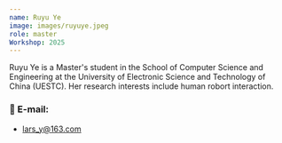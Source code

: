 ```yaml
---
name: Ruyu Ye
image: images/ruyuye.jpeg
role: master
Workshop: 2025
---
```


Ruyu Ye is a Master's student in the School of Computer Science and Engineering at the University of Electronic Science and Technology of China (UESTC). Her research interests include human robort interaction.

### 📧 E-mail:
- lars_y@163.com
